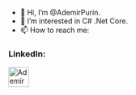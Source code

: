 - 👋 Hi, I’m @AdemirPurin.
- 👀 I’m interested in C# .Net Core.
- 📫 How to reach me: 
<h3 align="left">LinkedIn:</h3>
<p align="left">
<a href="https://www.linkedin.com/in/ademir-purin/" target="blank"><img align="center" src="https://cdn.jsdelivr.net/gh/devicons/devicon/icons/linkedin/linkedin-original.svg" alt="Ademir" height="40" width="40" /></a>
</p>
